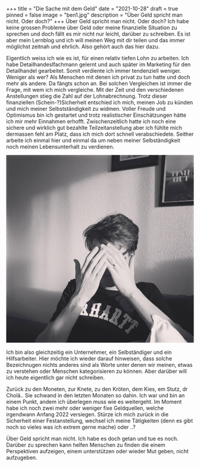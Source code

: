 +++
title = "Die Sache mit dem Geld"
date = "2021-10-28"
draft = true
pinned = false
image = "ben1.jpg"
description = "Über Geld spricht man nicht. Oder doch?"
+++
Über Geld spricht man nicht. Oder doch? Ich habe keine grossen Probleme über Geld oder meine finanzielle Situation zu sprechen und doch fällt es mir nicht nur leicht, darüber zu schreiben. Es ist aber mein Lernblog und ich will meinen Weg mit dir teilen und das immer möglichst zeitnah und ehrlich. Also gehört auch das hier dazu. 

Eigentlich weiss ich wie es ist, für einen relativ tiefen Lohn zu arbeiten. Ich habe Detailhandeslfachmann gelernt und auch später im Marketing für den Detailhandel gearbeitet. Somit verdiente ich immer tendenziell weniger. Weniger als wer? Als Menschen mit denen ich privat zu tun hatte und doch mehr als andere. Da fängts schon an. Bei solchen Vergleichen ist immer die Frage, mit wem ich mich vergleiche. Mit der Zeit und den verschiedenen Anstellungen stieg die Zahl auf der Lohnabrechnung. Trotz dieser finanziellen (Schein-?)Sicherheit entschied ich mich, meinen Job zu künden und mich meiner Selbstständigkeit zu widmen. Voller Freude und Optimismus bin ich gestartet und trotz realistischer Einschätzungen hätte ich mir mehr Einnahmen erhofft. Zwischenzeitlich hatte ich noch eine sichere und wirklich gut bezahlte Teilzeitanstellung aber ich fühlte mich dermassen fehl am Platz, dass ich mich dort schnell verabschiedete. Seither arbeite ich einmal hier und einmal da um neben meiner Selbständigkeit noch meinen Lebensunterhalt zu verdienen. 

![](ben1.jpg)

Ich bin also gleichzeitig ein Unternehmer, ein Selbständiger und ein Hilfsarbeiter. Hier möchte ich wieder darauf hinweisen, dass solche Bezeichnugen nichts anderes sind als Worte unter denen wir meinen, etwas zu verstehen oder Menschen kategorisieren zu können. Aber darüber will ich heute eigentlich gar nicht schreiben. 

Zurück zu den Moneten, zur Knete, zu den Kröten, dem Kies, em Stutz, dr Cholä.. Sie schwand in den letzten Monaten so dahin. Ich war und bin an einem Punkt, andem ich überlegen muss wie es weitergeht. Im Moment habe ich noch zwei mehr oder weniger fixe Geldquellen, welche irgendwann Anfang 2022 versiegen. Stürze ich mich zurück in die Sicherheit einer Festanstellung, wechsel ich meine Tätigkeiten (denn es gibt noch so vieles was ich extrem gerne mache) oder ..?

Über Geld spricht man nicht. Ich habe es doch getan und tue es noch. Darüber zu sprechen kann helfen Menschen zu finden die einem Perspektiven aufzeigen, einem unterstützen oder wieder Mut geben, nicht aufzugeben.
